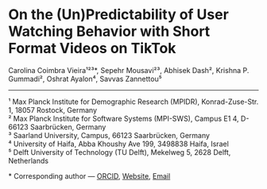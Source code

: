 # On the (Un)Predictability of User Watching Behavior with Short Format Videos on TikTok

Carolina Coimbra Vieira¹²³*, Sepehr Mousavi²³, Abhisek Dash², Krishna P. Gummadi², Oshrat Ayalon⁴, Savvas Zannettou⁵  

---

¹ Max Planck Institute for Demographic Research (MPIDR), Konrad-Zuse-Str. 1, 18057 Rostock, Germany  
² Max Planck Institute for Software Systems (MPI-SWS), Campus E1 4, D-66123 Saarbrücken, Germany  
³ Saarland University, Campus, 66123 Saarbrücken, Germany  
⁴ University of Haifa, Abba Khoushy Ave 199, 3498838 Haifa, Israel  
⁵ Delft University of Technology (TU Delft), Mekelweg 5, 2628 Delft, Netherlands  

\* Corresponding author — [ORCID](https://orcid.org/0000-0003-3156-4151), [Website](https://carolcoimbra.github.io/), [Email](mailto:coimbravieira@demogr.mpg.de)
